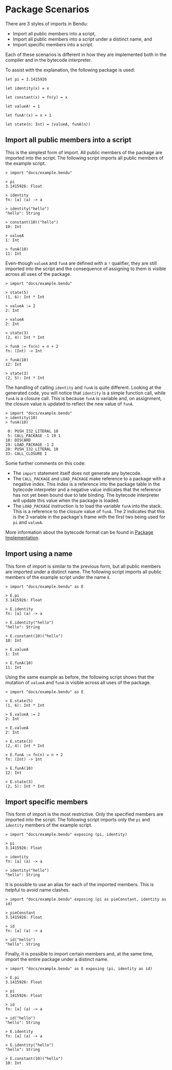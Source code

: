 # Package Scenarios

There are 3 styles of imports in Bendu:

- Import all public members into a script,
- Import all public members into a script under a distinct name, and
- Import specific members into a script.

Each of these scenarios is different in how they are implemented both in the compiler and in the bytecode interpreter.

To assist with the explanation, the following package is used:

```bendu
let pi = 3.1415926

let identity(x) = x

let constant(x) = fn(y) = x

let valueA! = 1

let funA!(x) = x + 1

let state(n: Int) = (valueA, funA(n))
```

## Import all public members into a script

This is the simplest form of import.  All public members of the package are imported into the script.  The following script imports all public members of the example script.

```bendu-repl
> import "docs/example.bendu"

> pi
3.1415926: Float

> identity
fn: [a] (a) -> a

> identity("hello")
"hello": String

> constant(10)("hello")
10: Int

> valueA
1: Int

> funA(10)
11: Int
```

Even-though `valueA` and `funA` are defined with a `!` qualifier, they are still imported into the script and the consequence of assigning to them is visible across all uses of the package.

```bendu-repl
> import "docs/example.bendu"

> state(5)
(1, 6): Int * Int

> valueA := 2
2: Int

> valueA
2: Int

> state(3)
(2, 4): Int * Int

> funA := fn(n) = n + 2
fn: (Int) -> Int

> funA(10)
12: Int

> state(3)
(2, 5): Int * Int
```

The handling of calling `identity` and `funA` is quite different.  Looking at the generated code, you will notice that `identity` is a simple function call, while `funA` is a closure call.  This is because `funA` is variable and, on assignment, the closure value is updated to reflect the new value of `funA`.

```bendu-dis
> import "docs/example.bendu"
> identity(10)
> funA(10)

 0: PUSH_I32_LITERAL 10
 5: CALL_PACKAGE -1 19 1
18: DISCARD
19: LOAD_PACKAGE -1 2
28: PUSH_I32_LITERAL 10
33: CALL_CLOSURE 1
```

Some further comments on this code:

- The `import` statement itself does not generate any bytecode.
- The `CALL_PACKAGE` and `LOAD_PACKAGE` make reference to a package with a negative index.  This index is a reference into the package table in the bytecode interpreter and a negative value indicates that the reference has not yet been bound due to late binding.  The bytecode interpreter will update this value when the package is loaded.
- The `LOAD_PACKAGE` instruction is to load the variable `funA` into the stack.  This is a reference to the closure value of `funA`.  The 2 indicates that this is the 3 variable in the package's frame with the first two being used for `pi` and `valueA`.

More information about the bytecode format can be found in [Package Implementation](./package-implementation.md).

## Import using a name

This form of import is similar to the previous form, but all public members are imported under a distinct name.  The following script imports all public members of the example script under the name `E`.

```bendu-repl
> import "docs/example.bendu" as E

> E.pi
3.1415926: Float

> E.identity
fn: [a] (a) -> a

> E.identity("hello")
"hello": String

> E.constant(10)("hello")
10: Int

> E.valueA
1: Int

> E.funA(10)
11: Int
```

Using the same example as before, the following script shows that the mutation of `valueA` and `funA` is visible across all uses of the package.

```bendu-repl
> import "docs/example.bendu" as E

> E.state(5)
(1, 6): Int * Int

> E.valueA := 2
2: Int

> E.valueA
2: Int

> E.state(3)
(2, 4): Int * Int

> E.funA := fn(n) = n + 2
fn: (Int) -> Int

> E.funA(10)
12: Int

> E.state(3)
(2, 5): Int * Int
```

## Import specific members

This form of import is the most restrictive.  Only the specified members are imported into the script.  The following script imports only the `pi` and `identity` members of the example script.

```bendu-repl
> import "docs/example.bendu" exposing (pi, identity)

> pi
3.1415926: Float

> identity
fn: [a] (a) -> a

> identity("hello")
"hello": String
```

It is possible to use an alias for each of the imported members.  This is helpful to avoid name clashes.

```bendu-repl
> import "docs/example.bendu" exposing (pi as pieConstant, identity as id)

> pieConstant
3.1415926: Float

> id
fn: [a] (a) -> a

> id("hello")
"hello": String
```

Finally, it is possible to import certain members and, at the same time, import the entire package under a distinct name.

```bendu-repl
> import "docs/example.bendu" as E exposing (pi, identity as id)

> E.pi
3.1415926: Float

> pi
3.1415926: Float

> id
fn: [a] (a) -> a

> id("hello")
"hello": String

> E.identity
fn: [a] (a) -> a

> E.identity("hello")
"hello": String

> E.constant(10)("hello")
10: Int
```